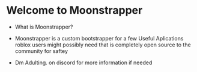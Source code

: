 # Welcome to Moonstrapper

* What is Moonstrapper?

* Moonstrapper is a custom bootstrapper for a few Useful Aplications roblox users might possibly need that is completely open source to the community for saftey

* Dm Adulting. on discord for more information if needed
